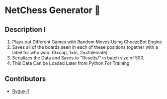 # NetChess Generator 📜

## Description ℹ
1. Plays out Different Games with Random Moves Using CheezeBot Engine
2. Saves all of the boards seen in each of these positions together with a label for who won. (0=cap, 1=lc, 2=stalemate)
3. Serializes the Data and Saves to "Results/" in batch size of 500.
4. This Data Can be Loaded Later from Python For Training

## Contributors
- [Ryguy-1](www.github.com/Ryguy-1)
